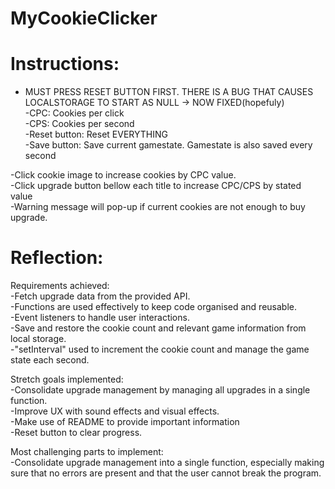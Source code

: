 # MyCookieClicker

# Instructions:

- MUST PRESS RESET BUTTON FIRST. THERE IS A BUG THAT CAUSES LOCALSTORAGE TO START AS NULL -> NOW FIXED(hopefuly) \
  -CPC: Cookies per click \
  -CPS: Cookies per second \
  -Reset button: Reset EVERYTHING \
  -Save button: Save current gamestate. Gamestate is also saved every second

-Click cookie image to increase cookies by CPC value. \
-Click upgrade button bellow each title to increase CPC/CPS by stated value \
-Warning message will pop-up if current cookies are not enough to buy upgrade.

# Reflection:

Requirements achieved: \
-Fetch upgrade data from the provided API. \
-Functions are used effectively to keep code organised and reusable. \
-Event listeners to handle user interactions. \
-Save and restore the cookie count and relevant game information from local storage. \
-"setInterval" used to increment the cookie count and manage the game state each second.

Stretch goals implemented: \
-Consolidate upgrade management by managing all upgrades in a single function. \
-Improve UX with sound effects and visual effects. \
-Make use of README to provide important information \
-Reset button to clear progress.

Most challenging parts to implement: \
-Consolidate upgrade management into a single function, especially making sure that no errors are present and that the user cannot break the program.
